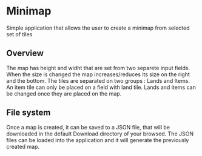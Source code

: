 # Minimap
Simple application that allows the user to create a minimap from selected set of tiles
## Overview
The map has height and widht that are set from two separete input fields. When the size is changed the map increases/reduces its size on the right and the bottom. The tiles are separated on two groups : Lands and Items. An item tile can only be placed on a field with land tile. Lands and items can be changed once they are placed on the map.
## File system
Once a map is created, it can be saved to a JSON file, that will be downloaded in the default Download directory of your browsed.
The JSON files can be loaded into the application and it will generate the previously created map.
